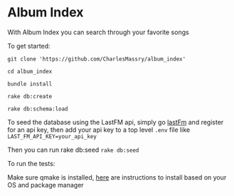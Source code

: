 # Album Index

With Album Index you can search through your favorite songs

To get started:

`git clone 'https://github.com/CharlesMassry/album_index'`

`cd album_index`

`bundle install`

`rake db:create`

`rake db:schema:load`

To seed the database using the LastFM api, simply go [lastFm](https://www.last.fm/api) and register for an api key,
then add your api key to a top level `.env` file like `LAST_FM_API_KEY=your_api_key`

Then you can run rake db:seed
`rake db:seed`

To run the tests:

Make sure qmake is installed, [here](https://github.com/thoughtbot/capybara-webkit/wiki/Installing-Qt-and-compiling-capybara-webkit) are instructions to install based on your OS and package manager



